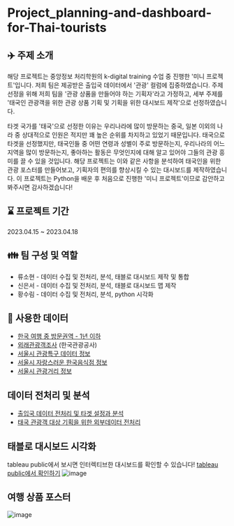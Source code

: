 # Project_planning-and-dashboard-for-Thai-tourists
## ✈️ 주제 소개
해당 프로젝트는 중앙정보 처리학원의 k-digital training 수업 중 진행한 '미니 프로젝트'입니다. 
저희 팀은 제공받은 출입국 데이터에서 '관광' 컬럼에 집중하였습니다. 주제 선정을 위해 저희 팀을 '관광 상품을 만들어야 하는 기획자'라고 가정하고,
세부 주제를 '태국인 관광객을 위한 관광 상품 기획 및 기획을 위한 대시보드 제작'으로 선정하였습니다. 

타겟 국가를 '태국'으로 선정한 이유는 우리나라에 많이 방문하는 중국, 일본 이외의 나라 중 상대적으로 인원은 적지만 꽤 높은 순위를 차지하고 있었기 때문입니다.
태국으로 타겟을 선정했지만, 태국인들 중 어떤 연령과 성별이 주로 방문하는지, 우리나라의 어느 지역을 많이 방문하는지, 좋아하는 활동은 무엇인지에 대해 알고 있어야 그들의 관광 흥미를 끌 수 있을 것입니다. 
해당 프로젝트는 이와 같은 사항을 분석하여 태국인을 위한 관광 포스터를 만들어보고, 기획자의 편의를 향상시킬 수 있는 대시보드를 제작하였습니다. 
이 프로젝트는 Python을 배운 후 처음으로 진행한 '미니 프로젝트'이므로 감안하고 봐주시면 감사하겠습니다!
 
## ⌛ 프로젝트 기간
2023.04.15 ~ 2023.04.18

## 👪 팀 구성 및 역할
- 류소현 - 데이터 수집 및 전처리, 분석, 태블로 대시보드 제작 및 통합
- 신은서 - 데이터 수집 및 전처리, 분석, 태블로 대시보드 맵 제작
- 황수림 - 데이터 수집 및 전처리, 분석, python 시각화
  
## 📂 사용한 데이터
- [한국 여행 중 방문권역 - 1년 이하](https://kosis.kr/statHtml/statHtml.do?orgId=113&tblId=DT_113_STBL_1030579&conn_path=I2)
- [외래관광객조사](https://know.tour.go.kr/stat/fRawDataDownloadDis19Re.do) (한국관광공사)
- [서울시 관광특구 데이터 정보](data.seoul.go.kr/dataList/OA-12951/F/1/datasetView.do)
- [서울시 자랑스러운 한국음식점 정보](http://data.seoul.go.kr/dataList/OA-12972/S/1/datasetView.do)
- [서울시 관광거리 정보](http://data.seoul.go.kr/dataList/OA-12929/S/1/datasetView.do)
  
## 데이터 전처리 및 분석
- [출입국 데이터 전처리 및 타겟 설정과 분석](https://github.com/rsohyun/planning-and-dashboard-for-Thai-tourists/blob/6e51765348aa6d1f384537d77d04ef788f27bd78/project_tour_product_planning.ipynb)
- [태국 관광객 대상 기획을 위한 외부데이터 전처리](https://github.com/rsohyun/planning-and-dashboard-for-Thai-tourists/blob/6e51765348aa6d1f384537d77d04ef788f27bd78/real1419%20preprocess_code.R)


## 태블로 대시보드 시각화 
tableau public에서 보시면 인터렉티브한 대시보드를 확인할 수 있습니다! [tableau public에서 확인하기](https://public.tableau.com/app/profile/ryu.sohyun/viz/___16817278590110/sheet3?publish=yes)
![image](https://github.com/rsohyun/planning-and-dashboard-for-Thai-tourists/assets/97154465/4ab9a266-a2f0-4cea-b3ed-0eb1892668d5)

## 여행 상품 포스터
![image](https://github.com/rsohyun/planning-and-dashboard-for-Thai-tourists/assets/97154465/6b0daf85-940c-4204-9a1b-65713dcd0a2f)



